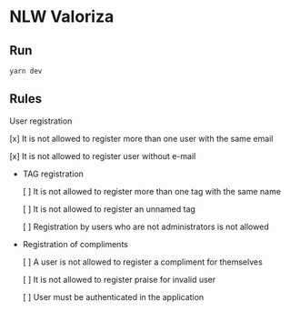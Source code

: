# NLW Valoriza

## Run
```
yarn dev
```

## Rules

User registration

   [x] It is not allowed to register more than one user with the same email

   [x] It is not allowed to register user without e-mail

- TAG registration

   [ ] It is not allowed to register more than one tag with the same name

   [ ] It is not allowed to register an unnamed tag

   [ ] Registration by users who are not administrators is not allowed

- Registration of compliments

   [ ] A user is not allowed to register a compliment for themselves

   [ ] It is not allowed to register praise for invalid user

   [ ] User must be authenticated in the application